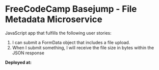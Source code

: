 # FreeCodeCamp Basejump - File Metadata Microservice

JavaScript app that fulfills the following user stories:
 
1. I can submit a FormData object that includes a file upload.
2. When I submit something, I will receive the file size in bytes within the JSON response
 
**Deployed at:** 